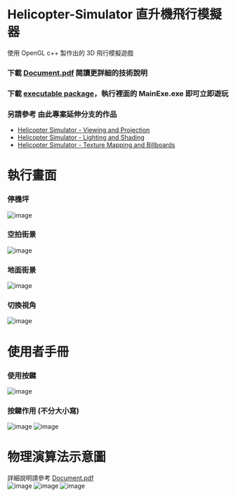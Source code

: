 # Helicopter-Simulator 直升機飛行模擬器
使用 OpenGL c++ 製作出的 3D 飛行模擬遊戲
### 下載 [Document.pdf](https://github.com/ubin0914/Helicopter-Simulator/blob/master/Document.pdf) 閱讀更詳細的技術說明
### 下載 [executable package](https://github.com/ubin0914/Helicopter-Simulator/tree/master/executable%20package)，執行裡面的 MainExe.exe 即可立即遊玩
### 另請參考 由此專案延伸分支的作品
* [Helicopter Simulator - Viewing and Projection](https://github.com/ubin0914/Helicopter-Simulator_Viewing-and-Projection)
* [Helicopter Simulator - Lighting and Shading](https://github.com/ubin0914/Helicopter-Simulator_Lighting-and-Shading)
* [Helicopter Simulator - Texture Mapping and Billboards](https://github.com/ubin0914/Helicopter-Simulator_Texture-Mapping-and-Billboards)
# 執行畫面
### 停機坪
![image](https://user-images.githubusercontent.com/73873427/236616971-570e7f80-45d2-45b3-94c0-43c9d4d69dee.png)
### 空拍街景
![image](https://user-images.githubusercontent.com/73873427/236617029-8a8de459-a4aa-46c8-b86e-e38406f6ca00.png)
### 地面街景
![image](https://user-images.githubusercontent.com/73873427/236617033-3057d6c3-2801-49ad-aaa1-13bff87cee01.png)
### 切換視角
![image](https://user-images.githubusercontent.com/73873427/236617039-422fcbb8-3d98-4b6f-afb0-0cb72fe35a70.png)
# 使用者手冊
### 使用按鍵
![image](https://user-images.githubusercontent.com/73873427/236617149-2137ed63-e52d-4f3f-a6b1-cfe5bcee13cb.png)
### 按鍵作用 (不分大小寫)
![image](https://user-images.githubusercontent.com/73873427/236619001-7a0f2bd7-b5f0-4a7c-99d3-7464bb98e1dc.png)
![image](https://user-images.githubusercontent.com/73873427/236619048-dd04f2f0-3eb4-4a3a-8728-e641c08be46d.png)
# 物理演算法示意圖
詳細說明請參考 [Document.pdf](https://github.com/ubin0914/Helicopter-Simulator/blob/master/Document.pdf)  
![image](https://user-images.githubusercontent.com/73873427/236617364-e69bf6d3-d309-4101-ac50-f3ed9c6e6b78.png)
![image](https://user-images.githubusercontent.com/73873427/236617373-99a4bb1a-c734-4f67-925a-5011af0b904c.png)
![image](https://user-images.githubusercontent.com/73873427/236617377-b9bb8e1c-2766-4780-bf86-8b1546db83fe.png)
